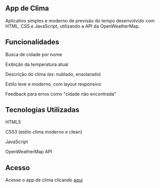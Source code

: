 ## App de Clima

Aplicativo simples e moderno de previsão do tempo desenvolvido com HTML, CSS e JavaScript, utilizando a API da OpenWeatherMap.

## Funcionalidades

Busca de cidade por nome

Exibição da temperatura atual

Descrição do clima (ex: nublado, ensolarado)

Estilo leve e moderno, com layout responsivo

Feedback para erros como "cidade não encontrada"

## Tecnologias Utilizadas

HTML5

CSS3 (estilo clima moderno e clean)

JavaScript

OpenWeatherMap API

## Acesso

Acesse o app de clima clicando [aqui](https://luizhenrique1304.github.io/Aplica-o-de-Clima/)

